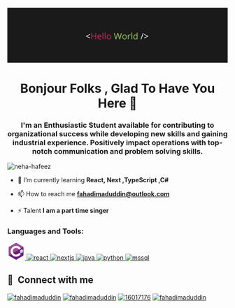 <!--
**FahadImaduddin/fahadimaduddin** is a ✨ _special_ ✨ repository because its `README.md` (this file) appears on your GitHub profile.

Here are some ideas to get you started:

- 🔭 I’m currently working on ...
- 🌱 I’m currently learning ...
- 👯 I’m looking to collaborate on ...
- 🤔 I’m looking for help with ...
- 💬 Ask me about ...
- 📫 How to reach me: ...
- 😄 Pronouns: ...
- ⚡ Fun fact: ...
-->
![Header](https://github.com/AashimaAhuja/AashimaAhuja/blob/main/images/banner.png)

<h1 align="center">Bonjour Folks , Glad To Have You Here 👋</h1>
<h3 align="center">I'm an Enthusiastic Student available for contributing to organizational success while developing new skills and gaining industrial experience. Positively impact operations with top-notch communication and problem solving skills.</h3>

<p align="left"> <img src="https://komarev.com/ghpvc/?username=fahadimaduddin&label=Profile%20views&color=0e75b6&style=flat" alt="neha-hafeez" /> </p>

- 🌱 I’m currently learning **React, Next ,TypeScript ,C#**

- 📫 How to reach me **fahadimaduddin@outlook.com**

- ⚡ Talent **I am a part time singer**

<h3 align="left">Languages and Tools:</h3>
<p align="left"> 
<a href="https://www.w3schools.com/cs/" target="_blank" rel="noreferrer"> <img src="https://raw.githubusercontent.com/devicons/devicon/master/icons/csharp/csharp-original.svg" alt="csharp" width="40" height="40"/> </a>
<a href="https://react.dev/" target="_blank" rel="noreferrer"> <img src="https://upload.wikimedia.org/wikipedia/commons/thumb/a/a7/React-icon.svg/1280px-React-icon.png" alt="react" width="40" height="40"/> </a> 
<a href="https://nextjs.org/" target="_blank" rel="noreferrer"> <img src="https://i.ibb.co/mRzTxmy/NextJS.png" alt="nextjs" width="60" height="40"/> </a>  
<a href="https://www.typescriptlang.org/" target="_blank" rel="noreferrer"> <img src="https://i.ibb.co/LxVbXQt/Type-Script-JS.png" alt="java" width="40" height="40"/> </a> 
<a href="https://angular.io/" target="_blank" rel="noreferrer"> <img src="https://angular.io/assets/images/logos/angular/angular.svg"" alt="python" width="50" height="50"/> </a> 
<a href="https://www.microsoft.com/en-us/sql-server" target="_blank" rel="noreferrer"> <img src="https://www.svgrepo.com/show/303229/microsoft-sql-server-logo.svg" alt="mssql" width="40" height="40"/> </a> 
</p>

## 🔗 &nbsp;**Connect with me**
<p align="left">
<a href="https://twitter.com/fahadimaduddin" target="blank"><img align="center" src="https://raw.githubusercontent.com/rahuldkjain/github-profile-readme-generator/master/src/images/icons/Social/twitter.svg" alt="fahadimaduddin" height="30" width="40" /></a>
<a href="https://linkedin.com/in/fahadimaduddin" target="blank"><img align="center" src="https://raw.githubusercontent.com/rahuldkjain/github-profile-readme-generator/master/src/images/icons/Social/linked-in-alt.svg" alt="fahadimaduddin" height="30" width="40" /></a>
<a href="https://stackoverflow.com/users/16017176" target="blank"><img align="center" src="https://raw.githubusercontent.com/rahuldkjain/github-profile-readme-generator/master/src/images/icons/Social/stack-overflow.svg" alt="16017176" height="30" width="40" /></a>
<a href="https://instagram.com/fahadimaduddin" target="blank"><img align="center" src="https://raw.githubusercontent.com/rahuldkjain/github-profile-readme-generator/master/src/images/icons/Social/instagram.svg" alt="fahadimaduddin" height="30" width="40" /></a>
<!-- <a href="https://trailblazer.me/id/fahadimaduddin" target="blank"><img align="center" src="https://i.ibb.co/dfN2s9x/Trailblazer.png" alt="Trailblazer" height="30" width="40"></a> -->
</p>


